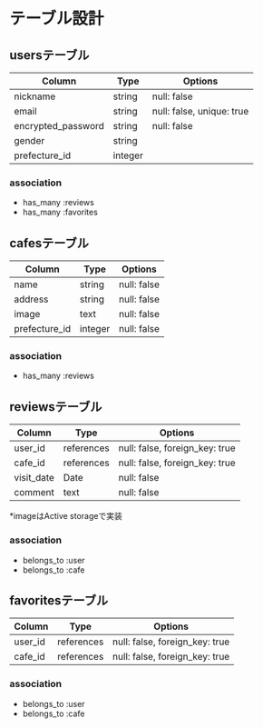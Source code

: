 # テーブル設計

## usersテーブル

| Column             | Type    | Options      |
| ------------------ | ------- | ------------ |
| nickname           | string  | null: false  |
| email              | string  | null: false, unique: true  |
| encrypted_password | string  | null: false  |
| gender             | string  |              |
| prefecture_id      | integer |              |

### association

- has_many :reviews
- has_many :favorites


## cafesテーブル

| Column        | Type     | Options         |
|---------------|----------|-----------------|
| name          | string   | null: false     |
| address       | string   | null: false     |
| image         | text     | null: false     |
| prefecture_id | integer  | null: false     |

### association

- has_many :reviews


## reviewsテーブル

| Column     | Type       | Options         |
|------------|------------|-----------------|
| user_id    | references | null: false, foreign_key: true |
| cafe_id    | references | null: false, foreign_key: true |
| visit_date | Date       | null: false     |
| comment    | text       | null: false     |

*imageはActive storageで実装

### association

- belongs_to :user
- belongs_to :cafe


## favoritesテーブル

| Column    | Type        | Options         |
|-----------|-------------|-----------------|
| user_id   | references  | null: false, foreign_key: true |
| cafe_id   | references  | null: false, foreign_key: true |

### association

- belongs_to :user
- belongs_to :cafe